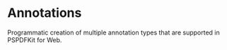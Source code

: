 # Annotations

Programmatic creation of multiple annotation types that are supported in PSPDFKit for Web.
